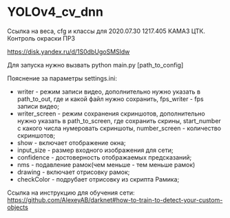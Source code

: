 # YOLOv4_cv_dnn
Ссылка на веса, cfg и классы для 2020.07.30 1217.405 КАМАЗ ЦТК. Контроль окраски ПРЗ 

https://disk.yandex.ru/d/1S0dbUgoSMSldw

Для запуска нужно вызвать python main.py [path_to_config]

Пояснение за параметры settings.ini:
- writer - режим записи видео, дополнительно нужно указать в path_to_out, где и какой файл нужно сохранить, fps_writer - fps записи видео;
- writer_screen - режим сохранения скриншотов, дополнительно нужно указать в path_to_screen, где сохранить скрины, start_number с какого числа нумеровать скриншоты, number_screen - количество скриншотов;
- show - включает отображение окна;
- input_size - размер входного изображения для сети;
- confidence - достоверность отображаемых предсказаний;
- nms - подавление рамок(чем меньше - тем меньше рамок)
- drawing - включает отрисовку рамок;
- checkColor - подрубает отрисовку из скрипта Рамика;

Ссылка на инструкцию для обучения сети: 
https://github.com/AlexeyAB/darknet#how-to-train-to-detect-your-custom-objects
